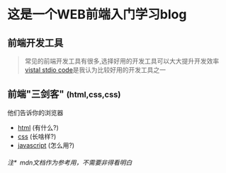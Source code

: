# 这是一个WEB前端入门学习blog
## 前端开发工具
>常见的前端开发工具有很多,选择好用的开发工具可以大大提升开发效率  
[vistal stdio code](study/devtools/vscode安装和使用.md)是我认为比较好用的开发工具之一

## 前端"三剑客" <small>(html,css,css)</small>
他们告诉你的浏览器
- [html](study/html/README.md) (有什么?)
- [css](study/css/README.md) (长啥样?)
- [javascript](study/javascript/README.md) (怎么用?)

###### 注*&ensp;mdn文档作为参考用，不需要非得看明白